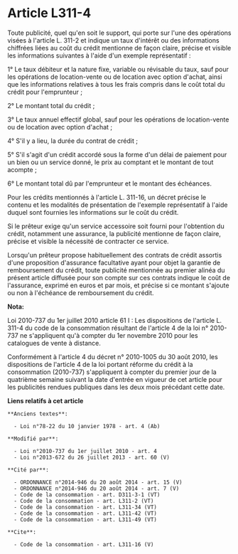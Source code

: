 # Article L311-4

Toute publicité, quel qu'en soit le support, qui porte sur l'une des opérations visées à l'article L. 311-2 et indique un
taux d'intérêt ou des informations chiffrées liées au coût du crédit mentionne de façon claire, précise et visible les
informations suivantes à l'aide d'un exemple représentatif : 

1° Le taux débiteur et la nature fixe, variable ou révisable du taux, sauf pour les opérations de location-vente ou de
location avec option d'achat, ainsi que les informations relatives à tous les frais compris dans le coût total du crédit pour
l'emprunteur ; 

2° Le montant total du crédit ; 

3° Le taux annuel effectif global, sauf pour les opérations de location-vente ou de location avec option d'achat ; 

4° S'il y a lieu, la durée du contrat de crédit ; 

5° S'il s'agit d'un crédit accordé sous la forme d'un délai de paiement pour un bien ou un service donné, le prix au comptant
et le montant de tout acompte ; 

6° Le montant total dû par l'emprunteur et le montant des échéances. 

Pour les crédits mentionnés à l'article L. 311-16, un décret précise le contenu et les modalités de présentation de l'exemple
représentatif à l'aide duquel sont fournies les informations sur le coût du crédit. 

Si le prêteur exige qu'un service accessoire soit fourni pour l'obtention du crédit, notamment une assurance, la publicité
mentionne de façon claire, précise et visible la nécessité de contracter ce service. 

Lorsqu'un prêteur propose habituellement des contrats de crédit assortis d'une proposition d'assurance facultative ayant pour
objet la garantie de remboursement du crédit, toute publicité mentionnée au premier alinéa du présent article diffusée pour
son compte sur ces contrats indique le coût de l'assurance, exprimé en euros et par mois, et précise si ce montant s'ajoute
ou non à l'échéance de remboursement du crédit.

**Nota:**

Loi 2010-737 du 1er juillet 2010 article 61 I : Les dispositions de l'article L. 311-4 du code de la consommation résultant
de l'article 4 de la loi n° 2010-737 ne s'appliquent qu'à compter du 1er novembre 2010 pour les catalogues de vente à
distance.

Conformément à l'article 4 du décret n° 2010-1005 du 30 août 2010, les dispositions de l'article 4 de la loi portant réforme
du crédit à la consommation (2010-737) s'appliquent à compter du premier jour de la quatrième semaine suivant la date
d'entrée en vigueur de cet article pour les publicités rendues publiques dans les deux mois précédant cette date.

**Liens relatifs à cet article**

	**Anciens textes**:

	  - Loi n°78-22 du 10 janvier 1978 - art. 4 (Ab)

	**Modifié par**:

	  - Loi n°2010-737 du 1er juillet 2010 - art. 4
	  - Loi n°2013-672 du 26 juillet 2013 - art. 60 (V)

	**Cité par**:

	  - ORDONNANCE n°2014-946 du 20 août 2014 - art. 15 (V)
	  - ORDONNANCE n°2014-946 du 20 août 2014 - art. 7 (V)
	  - Code de la consommation - art. D311-3-1 (VT)
	  - Code de la consommation - art. L311-2 (VT)
	  - Code de la consommation - art. L311-34 (VT)
	  - Code de la consommation - art. L311-42 (VT)
	  - Code de la consommation - art. L311-49 (VT)

	**Cite**:

	  - Code de la consommation - art. L311-16 (V)
